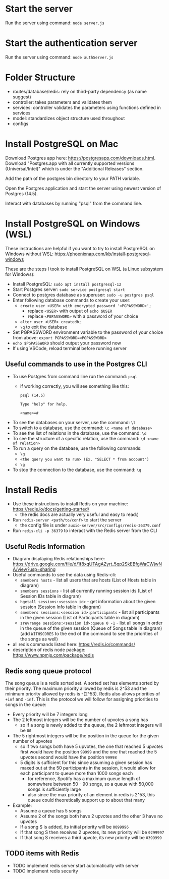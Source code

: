 # Start the server
Run the server using command: `node server.js`

# Start the authentication server
Run the server using command: `node authServer.js`

# Folder Structure
- routes/database/redis: rely on third-party dependency (as name suggest)
- controller: takes parameters and validates them
- services: controller validates the parameters using functions defined in services
- model: standardizes object structure used throughout
- configs


# Install PostgreSQL on Mac

Download Postgres app here: https://postgresapp.com/downloads.html. Download "Postgres.app with all currently supported versions (Universal/Intel)" which is under the "Additional Releases" section.

Add the path of the postgres bin directory to your PATH variable.

Open the Postgres application and start the server using newest version of Postgres (14.5).

Interact with databases by running "psql" from the command line.


# Install PostgreSQL on Windows (WSL)

These instructions are helpful if you want to try to install PostgreSQL on Windows without WSL: https://phoenixnap.com/kb/install-postgresql-windows

These are the steps I took to install PostgreSQL on WSL (a Linux subsystem for Windows):

- Install PostgreSQL: `sudo apt install postgresql-12`
- Start Postgres server: `sudo service postgresql start`
- Connect to postgres database as superuser: `sudo -u postgres psql`
- Enter following database commands to create your user:
  - `create user <USER> with encrypted password '<PGPASSWORD>';`
    - replace `<USER>` with output of `echo $USER`
    - replace `<PGPASSWORD>` with a password of your choice
  - `alter user <USER> createdb;`
  - `\q` to exit the database
- Set PGPASSWORD environment variable to the password of your choice from above: `export PGPASSWORD=<PGPASSWORD>`
- `echo $PGPASSWORD` should output your password now
- If using VSCode, reload terminal before running server

## Useful commands to use in the Postgres CLI
- To use Postgres from command line run the command: `psql`
  - if working correctly, you will see something like this:

    `psql (14.5)`

    `Type "help" for help.`

    `<name>=#`
- To see the databases on your server, use the command: `\l`
- To switch to a database, use the command: `\c <name of database>`
- To see the list of relations in the database, use the command: `\d`
- To see the structure of a specific relation, use the command: `\d <name of relation>`
- To run a query on the database, use the following commands:
  - `\g`
  - `<the query you want to run> (Ex. "SELECT * from account")`
  - `\g`
- To stop the connection to the database, use the command: `\q`

# Install Redis

- Use these instructions to install Redis on your machine: https://redis.io/docs/getting-started/
  - the redis docs are actually very useful and easy to read:) 
- Run `redis-server <path/to/conf>` to start the server
  - the config file is under `auxio-server/src/configs/redis-36379.conf`
- Run `redis-cli -p 36379` to interact with the Redis server from the CLI

## Useful Redis Information
- Diagram displaying Redis relationships here: https://drive.google.com/file/d/1f8xqUTAgAZyrt_5qp2SkEBfgWaCWjwNA/view?usp=sharing
- Useful commands to see the data using Redis-cli:
  - `smembers hosts` - list all users that are hosts (List of Hosts table in diagram)
  - `smembers sessions` - list all currently running session ids (List of Session IDs table in diagram)
  - `hgetall sessions:<session id>` - get information about the given session (Session Info table in diagram)
  - `smembers sessions:<session id>:participants` - list all participants in the given session (List of Participants table in diagram)
  - `zrevrange sessions:<session id>:queue 0 -1` - list all songs in order in the queue of the given session (Queue of Songs table in diagram) (add `WITHSCORES` to the end of the command to see the priorities of the songs as well)
- all redis commands listed here: https://redis.io/commands/
- description of redis node package: https://www.npmjs.com/package/redis

## Redis song queue protocol

The song queue is a redis sorted set.  A sorted set has elements sorted by their priority.  The maximum priority allowed by redis is 2^53 and the minimum priority allowed by redis is -(2^53).  Redis also allows priorities of `+inf` and `-inf`.  This is the protocol we will follow for assigning priorities to songs in the queue:

- Every priority will be 7 integers long
- The 2 leftmost integers will be the number of upvotes a song has 
  - so if a song is newly added to the queue, the 2 leftmost integers will be `00`   
- The 5 rightmost integers will be the position in the queue for the given number of upvotes
  - so if two songs both have 5 upvotes, the one that reached 5 upvotes first would have the position `99999` and the one that reached the 5 upvotes second would have the position `99998`
  - 5 digits is sufficient for this since assuming a given session has maxed out at the 50 participants in the session, it would allow for each participant to queue more than 1000 songs each
    - for reference, Spotify has a maximum queue length of somewhere between 50 - 90 songs, so a queue with 50,000 songs is sufficiently large
    - also since the max priority of an element in redis is 2^53, this queue could theoretically support up to about that many
- Example:
  - Assume a queue has 5 songs
  - Assume 2 of the songs both have 2 upvotes and the other 3 have no upvotes
  - If a song S is added, its initial priority will be `0099996`
  - If that song S then receives 2 upvotes, its new priority will be `0299997`
  - If that song S receives a third upvote, its new priority will be `0399999`

## TODO items with Redis
- TODO implement redis server start automatically with server
- TODO implement redis security
